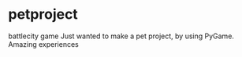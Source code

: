 # petproject
battlecity game
Just wanted to make a pet project, by using PyGame. Amazing experiences
